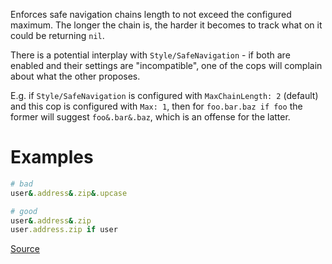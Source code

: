 
Enforces safe navigation chains length to not exceed the configured maximum.
The longer the chain is, the harder it becomes to track what on it could be
returning `nil`.

There is a potential interplay with `Style/SafeNavigation` - if both are enabled
and their settings are "incompatible", one of the cops will complain about what
the other proposes.

E.g. if `Style/SafeNavigation` is configured with `MaxChainLength: 2` (default)
and this cop is configured with `Max: 1`, then for `foo.bar.baz if foo` the former
will suggest `foo&.bar&.baz`, which is an offense for the latter.

# Examples

```ruby
# bad
user&.address&.zip&.upcase

# good
user&.address&.zip
user.address.zip if user
```

[Source](http://www.rubydoc.info/gems/rubocop/RuboCop/Cop/Style/SafeNavigationChainLength)